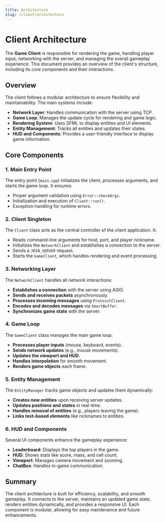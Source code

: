 ```yaml
---
title: Architecture
slug: /client/architecture
---
```


# Client Architecture

The **Game Client** is responsible for rendering the game, handling player input, networking with the server, and managing the overall gameplay experience. This document provides an overview of the client's structure, including its core components and their interactions.

## Overview

The client follows a modular architecture to ensure flexibility and maintainability. The main systems include:
- **Network Layer**: Handles communication with the server using TCP.
- **Game Loop**: Manages the update cycle for rendering and game logic.
- **Rendering System**: Uses SFML to display entities and UI elements.
- **Entity Management**: Tracks all entities and updates their states.
- **HUD and Components**: Provides a user-friendly interface to display game information.

## Core Components

### 1. **Main Entry Point**
The entry point (`main.cpp`) initializes the client, processes arguments, and starts the game loop. It ensures:
- Proper argument validation using `Error::checkArgs`.
- Initialization and execution of `Client::run()`.
- Exception handling for runtime errors.

### 2. **Client Singleton**
The `Client` class acts as the central controller of the client application. It:
- Reads command-line arguments for host, port, and player nickname.
- Initializes the `NetworkClient` and establishes a connection to the server.
- Sends a `JOIN_SERVER` request.
- Starts the `GameClient`, which handles rendering and event processing.

### 3. **Networking Layer**
The `NetworkClient` handles all network interactions:
- **Establishes a connection** with the server using ASIO.
- **Sends and receives packets** asynchronously.
- **Processes incoming messages** using `ProtocolClient`.
- **Encodes and decodes messages** via `SmartBuffer`.
- **Synchronizes game state** with the server.

### 4. **Game Loop**
The `GameClient` class manages the main game loop:
- **Processes player inputs** (mouse, keyboard, events).
- **Sends network updates** (e.g., mouse movements).
- **Updates the viewport and HUD**.
- **Handles interpolation** for smooth movement.
- **Renders game objects** each frame.

### 5. **Entity Management**
The `EntityManager` tracks game objects and updates them dynamically:
- **Creates new entities** upon receiving server updates.
- **Updates positions and states** in real-time.
- **Handles removal of entities** (e.g., players leaving the game).
- **Links text-based elements** like nicknames to entities.

### 6. **HUD and Components**
Several UI components enhance the gameplay experience:
- **Leaderboard**: Displays the top players in the game.
- **HUD**: Shows stats like score, mass, and cell count.
- **Viewport**: Manages camera movement and zooming.
- **ChatBox**: Handles in-game communication.

## Summary
The client architecture is built for efficiency, scalability, and smooth gameplay. It connects to the server, maintains an updated game state, renders entities dynamically, and provides a responsive UI. Each component is modular, allowing for easy maintenance and future enhancements.
